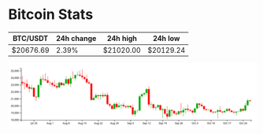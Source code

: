# Bitcoin Stats

BTC/USDT|24h change|24h high|24h low|
|---|---|---|---|
|$20676.69|2.39%|$21020.00|$20129.24|

<img src="./chart.svg">
